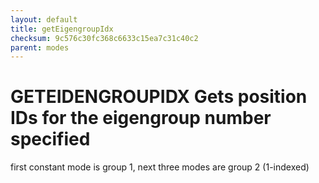 ```yaml
---
layout: default
title: getEigengroupIdx
checksum: 9c576c30fc368c6633c15ea7c31c40c2
parent: modes
---
```



 
# GETEIDENGROUPIDX Gets position IDs for the eigengroup number specified

first constant mode is group 1, next three modes are group 2 (1-indexed)

